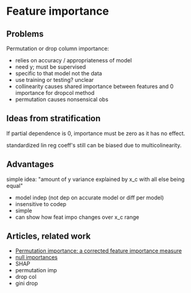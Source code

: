 # Feature importance

## Problems

Permutation or drop column importance:

* relies on accuracy / appropriateness of model
* need y; must be supervised
* specific to that model not the data
* use training or testing? unclear
* collinearity causes shared importance between features and 0 importance for dropcol method
* permutation causes nonsensical obs

## Ideas from stratification

If partial dependence is 0, importance must be zero as it has no effect.

standardized lin reg coeff's still can be biased due to multicolinearity.

## Advantages

simple idea: "amount of y variance explained by x_c with all else being equal"

* model indep (not dep on accurate model or diff per model)
* insensitive to codep
* simple
* can show how feat impo changes over x_c range

## Articles, related work

* [Permutation importance: a corrected feature importance measure](https://academic.oup.com/bioinformatics/article/26/10/1340/193348)
* [null importances](https://www.kaggle.com/ogrellier/feature-selection-with-null-importances)
* SHAP
* permutation imp
* drop col
* gini drop